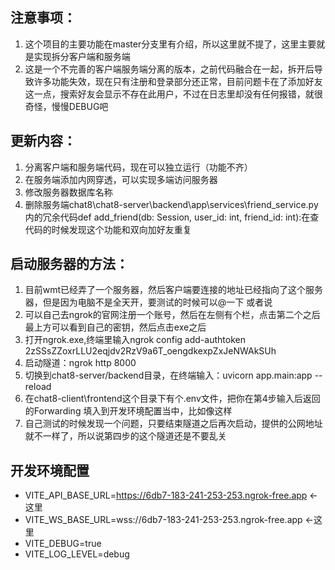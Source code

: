 ## 注意事项：
1. 这个项目的主要功能在master分支里有介绍，所以这里就不提了，这里主要就是实现拆分客户端和服务端
2. 这是一个不完善的客户端服务端分离的版本，之前代码融合在一起，拆开后导致许多功能失效，现在只有注册和登录部分还正常，目前问题卡在了添加好友这一点，搜索好友会显示不存在此用户，不过在日志里却没有任何报错，就很奇怪，慢慢DEBUG吧


## 更新内容：
1. 分离客户端和服务端代码，现在可以独立运行（功能不齐）
2. 在服务端添加内网穿透，可以实现多端访问服务器
3. 修改服务器数据库名称
4. 删除服务端chat8\chat8-server\backend\app\services\friend_service.py内的冗余代码def add_friend(db: Session, user_id: int, friend_id: int):在查代码的时候发现这个功能和双向加好友重复

## 启动服务器的方法：
1. 目前wmt已经弄了一个服务器，然后客户端要连接的地址已经指向了这个服务器，但是因为电脑不是全天开，要测试的时候可以@一下
或者说
2. 可以自己去ngrok的官网注册一个账号，然后在左侧有个栏，点击第二个之后最上方可以看到自己的密钥，然后点击exe之后
3. 打开ngrok.exe,终端里输入ngrok config add-authtoken 2zSSsZZoxrLLU2eqjdv2RzV9a6T_oengdkexpZxJeNWAkSUh
4. 启动隧道：ngrok http 8000
5. 切换到chat8-server/backend目录，在终端输入：uvicorn app.main:app --reload
6. 在chat8-client\frontend这个目录下有个.env文件，把你在第4步输入后返回的Forwarding 填入到开发环境配置当中，比如像这样
7. 自己测试的时候发现一个问题，只要结束隧道之后再次启动，提供的公网地址就不一样了，所以说第四步的这个隧道还是不要乱关

## 开发环境配置
- VITE_API_BASE_URL=https://6db7-183-241-253-253.ngrok-free.app  ←这里
- VITE_WS_BASE_URL=wss://6db7-183-241-253-253.ngrok-free.app     ←这里
- VITE_DEBUG=true
- VITE_LOG_LEVEL=debug